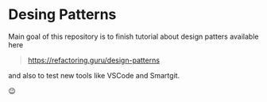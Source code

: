 # Desing Patterns

Main goal of this repository is to finish tutorial about design patters available here
> https://refactoring.guru/design-patterns

and also to test new tools like VSCode and Smartgit.

:wink: